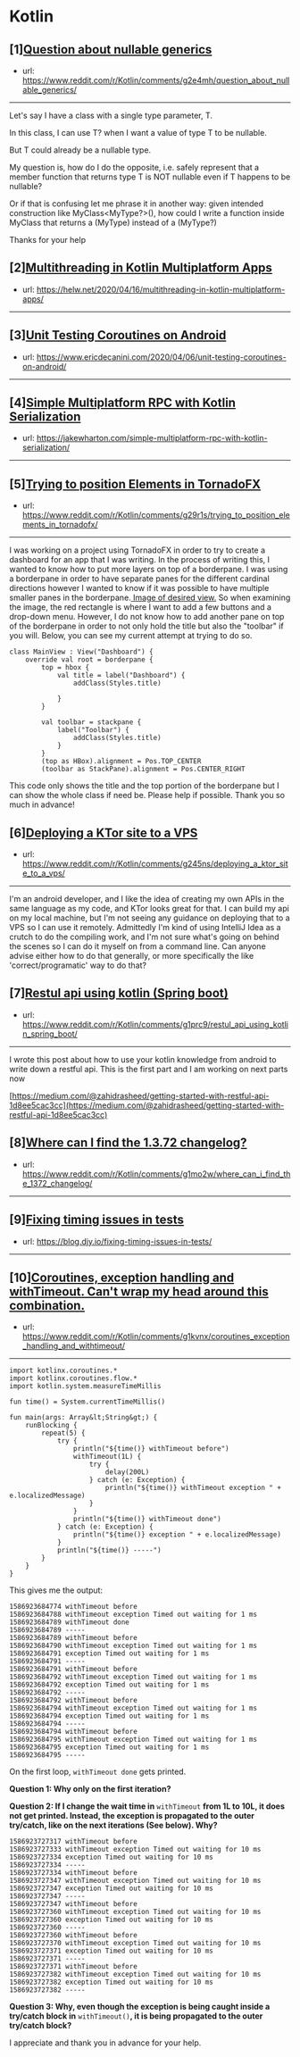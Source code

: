 # Kotlin
## [1][Question about nullable generics](https://www.reddit.com/r/Kotlin/comments/g2e4mh/question_about_nullable_generics/)
- url: https://www.reddit.com/r/Kotlin/comments/g2e4mh/question_about_nullable_generics/
---
Let's say I have a class with a single type parameter, T.

In this class, I can use T? when I want a value of type T to be nullable.

But T could already be a nullable type. 

My question is, how do I do the opposite, i.e. safely represent that a member function that returns type T is NOT nullable even if T happens to be nullable?

Or if that is confusing let me phrase it in another way: given intended construction like MyClass&lt;MyType?&gt;(), how could I write a function inside MyClass that returns a (MyType) instead of a (MyType?)

Thanks for your help
## [2][Multithreading in Kotlin Multiplatform Apps](https://www.reddit.com/r/Kotlin/comments/g258dd/multithreading_in_kotlin_multiplatform_apps/)
- url: https://helw.net/2020/04/16/multithreading-in-kotlin-multiplatform-apps/
---

## [3][Unit Testing Coroutines on Android](https://www.reddit.com/r/Kotlin/comments/g2bcuu/unit_testing_coroutines_on_android/)
- url: https://www.ericdecanini.com/2020/04/06/unit-testing-coroutines-on-android/
---

## [4][Simple Multiplatform RPC with Kotlin Serialization](https://www.reddit.com/r/Kotlin/comments/g1tipe/simple_multiplatform_rpc_with_kotlin_serialization/)
- url: https://jakewharton.com/simple-multiplatform-rpc-with-kotlin-serialization/
---

## [5][Trying to position Elements in TornadoFX](https://www.reddit.com/r/Kotlin/comments/g29r1s/trying_to_position_elements_in_tornadofx/)
- url: https://www.reddit.com/r/Kotlin/comments/g29r1s/trying_to_position_elements_in_tornadofx/
---
I was working on a project using TornadoFX in order to try to create a dashboard for an app that I was writing. In the process of writing this, I wanted to know how to put more layers on top of a borderpane. I was using a borderpane in order to have separate panes for the different cardinal directions however I wanted to know if it was possible to have multiple smaller panes in the borderpane.[ Image of desired view.](https://i.stack.imgur.com/Ze6NK.jpg) So when examining the image, the red rectangle is where I want to add a few buttons and a drop-down menu. However, I do not know how to add another pane on top of the borderpane in order to not only hold the title but also the "toolbar" if you will. Below, you can see my current attempt at trying to do so.

    class MainView : View("Dashboard") {
        override val root = borderpane {
            top = hbox {
                val title = label("Dashboard") {
                    addClass(Styles.title)
    
                }
            }
    
            val toolbar = stackpane {
                label("Toolbar") {
                    addClass(Styles.title)
                }
            }
            (top as HBox).alignment = Pos.TOP_CENTER
            (toolbar as StackPane).alignment = Pos.CENTER_RIGHT

This code only shows the title and the top portion of the borderpane but I can show the whole class if need be. Please help if possible. Thank you so much in advance!
## [6][Deploying a KTor site to a VPS](https://www.reddit.com/r/Kotlin/comments/g245ns/deploying_a_ktor_site_to_a_vps/)
- url: https://www.reddit.com/r/Kotlin/comments/g245ns/deploying_a_ktor_site_to_a_vps/
---
I'm an android developer, and I like the idea of creating my own APIs in the same language as my code, and KTor looks great for that. I can build my api on my local machine, but I'm not seeing any guidance on deploying that to a VPS so I can use it remotely.  Admittedly I'm kind of using IntelliJ Idea as a crutch to do the compiling work, and I'm not sure what's going on behind the scenes so I can do it myself on from a command line.  Can anyone advise either how to do that generally, or more specifically the like 'correct/programatic' way to do that?
## [7][Restul api using kotlin (Spring boot)](https://www.reddit.com/r/Kotlin/comments/g1prc9/restul_api_using_kotlin_spring_boot/)
- url: https://www.reddit.com/r/Kotlin/comments/g1prc9/restul_api_using_kotlin_spring_boot/
---
I wrote this post about how to use your kotlin knowledge from android to write down a restful api. This  is the first part and I am working on next parts now

[https://medium.com/@zahidrasheed/getting-started-with-restful-api-1d8ee5cac3cc](https://medium.com/@zahidrasheed/getting-started-with-restful-api-1d8ee5cac3cc)
## [8][Where can I find the 1.3.72 changelog?](https://www.reddit.com/r/Kotlin/comments/g1mo2w/where_can_i_find_the_1372_changelog/)
- url: https://www.reddit.com/r/Kotlin/comments/g1mo2w/where_can_i_find_the_1372_changelog/
---

## [9][Fixing timing issues in tests](https://www.reddit.com/r/Kotlin/comments/g1qwbz/fixing_timing_issues_in_tests/)
- url: https://blog.djy.io/fixing-timing-issues-in-tests/
---

## [10][Coroutines, exception handling and withTimeout. Can't wrap my head around this combination.](https://www.reddit.com/r/Kotlin/comments/g1kvnx/coroutines_exception_handling_and_withtimeout/)
- url: https://www.reddit.com/r/Kotlin/comments/g1kvnx/coroutines_exception_handling_and_withtimeout/
---
    import kotlinx.coroutines.*
    import kotlinx.coroutines.flow.*
    import kotlin.system.measureTimeMillis
    
    fun time() = System.currentTimeMillis()
    
    fun main(args: Array&lt;String&gt;) {
        runBlocking {
            repeat(5) {
                try {
                    println("${time()} withTimeout before")
                    withTimeout(1L) {
                        try {
                            delay(200L)
                        } catch (e: Exception) {
                            println("${time()} withTimeout exception " + e.localizedMessage)
                        }
                    }
                    println("${time()} withTimeout done")
                } catch (e: Exception) {
                    println("${time()} exception " + e.localizedMessage)
                }
                println("${time()} -----")
            }
        }
    }

This gives me the output:

    1586923684774 withTimeout before
    1586923684788 withTimeout exception Timed out waiting for 1 ms
    1586923684789 withTimeout done
    1586923684789 -----
    1586923684789 withTimeout before
    1586923684790 withTimeout exception Timed out waiting for 1 ms
    1586923684791 exception Timed out waiting for 1 ms
    1586923684791 -----
    1586923684791 withTimeout before
    1586923684792 withTimeout exception Timed out waiting for 1 ms
    1586923684792 exception Timed out waiting for 1 ms
    1586923684792 -----
    1586923684792 withTimeout before
    1586923684794 withTimeout exception Timed out waiting for 1 ms
    1586923684794 exception Timed out waiting for 1 ms
    1586923684794 -----
    1586923684794 withTimeout before
    1586923684795 withTimeout exception Timed out waiting for 1 ms
    1586923684795 exception Timed out waiting for 1 ms
    1586923684795 -----

On the first loop, `withTimeout done` gets printed. 

**Question 1: Why only on the first iteration?**

**Question 2: If I change the wait time in** `withTimeout` **from 1L to 10L, it does not get printed. Instead, the exception is propagated to the outer try/catch, like on the next iterations (See below). Why?**

    1586923727317 withTimeout before
    1586923727333 withTimeout exception Timed out waiting for 10 ms
    1586923727334 exception Timed out waiting for 10 ms
    1586923727334 -----
    1586923727334 withTimeout before
    1586923727347 withTimeout exception Timed out waiting for 10 ms
    1586923727347 exception Timed out waiting for 10 ms
    1586923727347 -----
    1586923727347 withTimeout before
    1586923727360 withTimeout exception Timed out waiting for 10 ms
    1586923727360 exception Timed out waiting for 10 ms
    1586923727360 -----
    1586923727360 withTimeout before
    1586923727370 withTimeout exception Timed out waiting for 10 ms
    1586923727371 exception Timed out waiting for 10 ms
    1586923727371 -----
    1586923727371 withTimeout before
    1586923727382 withTimeout exception Timed out waiting for 10 ms
    1586923727382 exception Timed out waiting for 10 ms
    1586923727382 -----

**Question 3: Why, even though the exception is being caught inside a try/catch block in** `withTimeout()`**, it is being propagated to the outer try/catch block?**

I appreciate and thank you in advance for your help.
